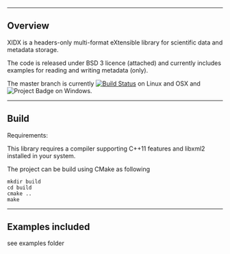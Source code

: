 
--------------------------------------
Overview
--------------------------------------

XIDX is a headers-only multi-format eXtensible library for scientific data and metadata storage.

The code is released under BSD 3 licence (attached) and currently includes
examples for reading and writing metadata (only).

The master branch is currently [![Build Status](https://travis-ci.org/sci-visus/XIDX.svg?branch=master)](https://travis-ci.org/sci-visus/XIDX) on Linux and OSX and <img src="https://ci.appveyor.com/api/projects/status/github/sci-visus/XIDX?svg=true" alt="Project Badge"/> on Windows.

--------------------------------------
Build
--------------------------------------

Requirements: 

This library requires a compiler supporting C++11 features
and libxml2 installed in your system. 

The project can be build using CMake as following

```
mkdir build
cd build
cmake .. 
make
```

--------------------------------------
Examples included
--------------------------------------

see examples folder
